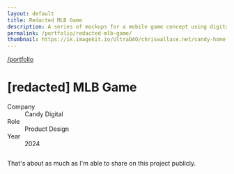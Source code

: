 ```yaml
---
layout: default
title: Redacted MLB Game
description: A series of mockups for a mobile game concept using digital collectibles as game pieces.
permalink: /portfolio/redacted-mlb-game/
thumbnail: https://ik.imagekit.io/UltraDAO/chriswallace.net/candy-home-thumb.png
---
```


<div class="content-container mt-2">
  <a class="back fade-in-element" href="/portfolio">/portfolio</a>
  <h1 class="fade-in-element mb-3">[redacted] MLB Game</h1>
</div>

<div class="content-container mb-8">
  <dl class="project-list fade-in-element">
    <div>
      <dt>Company</dt>
      <dd>Candy Digital</dd>
    </div>
    <div>
      <dt>Role</dt>
      <dd>Product Design</dd>
    </div>
    <div>
      <dt>Year</dt>
      <dd>2024</dd>
    </div>
  </dl>
</div>

<div class="content-container-wo">
    <img src="https://ik.imagekit.io/UltraDAO/chriswallace.net/redacted-mlb-game-banner.png?tr=w-2500,f-auto" srcset="https://ik.imagekit.io/UltraDAO/chriswallace.net/redacted-mlb-game-banner.png?tr=w-400,f-auto 400w, https://ik.imagekit.io/UltraDAO/chriswallace.net/redacted-mlb-game-banner.png?tr=w-800,f-auto 800w, https://ik.imagekit.io/UltraDAO/chriswallace.net/redacted-mlb-game-banner.png?tr=w-1200,f-auto 1200w, https://ik.imagekit.io/UltraDAO/chriswallace.net/redacted-mlb-game-banner.png?tr=w-1600,f-auto 1600w, https://ik.imagekit.io/UltraDAO/chriswallace.net/redacted-mlb-game-banner.png?tr=w-2500,f-auto 2500w" sizes="100vw" class="fade-in-element mb-12" alt="" loading="lazy">
</div>

<div class="content-container">
  <p>That's about as much as I'm able to share on this project publicly.</p>
</div>
